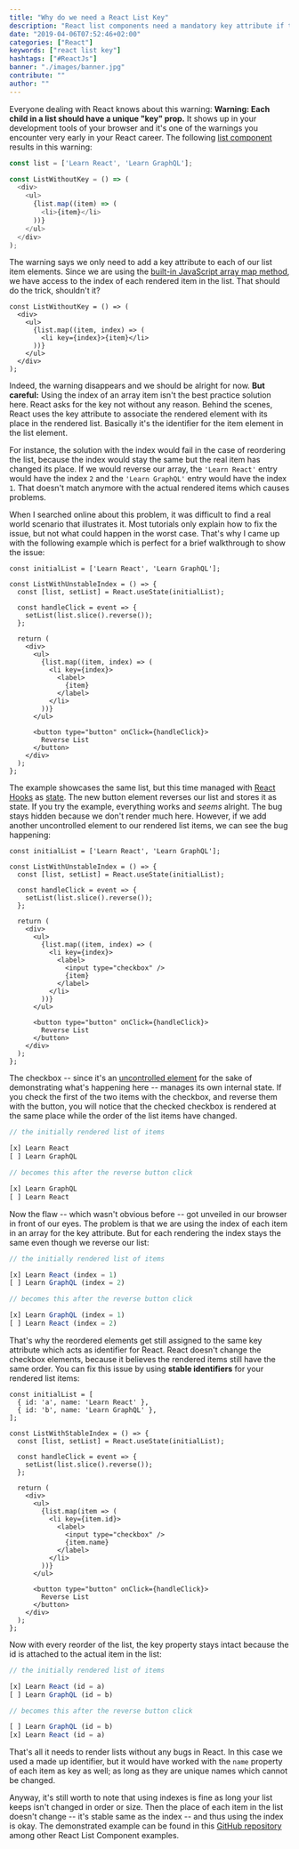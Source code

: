 ```yaml
---
title: "Why do we need a React List Key"
description: "React list components need a mandatory key attribute if the list items can be changed by order or size. Here you will see a use case why a key attribute is needed ..."
date: "2019-04-06T07:52:46+02:00"
categories: ["React"]
keywords: ["react list key"]
hashtags: ["#ReactJs"]
banner: "./images/banner.jpg"
contribute: ""
author: ""
---
```


<Sponsorship />

Everyone dealing with React knows about this warning: **Warning: Each child in a list should have a unique "key" prop.** It shows up in your development tools of your browser and it's one of the warnings you encounter very early in your React career. The following [list component](/react-list-component) results in this warning:

```javascript
const list = ['Learn React', 'Learn GraphQL'];

const ListWithoutKey = () => (
  <div>
    <ul>
      {list.map((item) => (
        <li>{item}</li>
      ))}
    </ul>
  </div>
);
```

The warning says we only need to add a key attribute to each of our list item elements. Since we are using the [built-in JavaScript array map method](/javascript-map-array/), we have access to the index of each rendered item in the list. That should do the trick, shouldn't it?

```javascript{4,5}
const ListWithoutKey = () => (
  <div>
    <ul>
      {list.map((item, index) => (
        <li key={index}>{item}</li>
      ))}
    </ul>
  </div>
);
```

Indeed, the warning disappears and we should be alright for now. **But careful:** Using the index of an array item isn't the best practice solution here. React asks for the key not without any reason. Behind the scenes, React uses the key attribute to associate the rendered element with its place in the rendered list. Basically it's the identifier for the item element in the list element.

For instance, the solution with the index would fail in the case of reordering the list, because the index would stay the same but the real item has changed its place. If we would reverse our array, the `'Learn React'` entry would have the index `2` and the `'Learn GraphQL'` entry would have the index `1`. That doesn't match anymore with the actual rendered items which causes problems.

When I searched online about this problem, it was difficult to find a real world scenario that illustrates it. Most tutorials only explain how to fix the issue, but not what could happen in the worst case. That's why I came up with the following example which is perfect for a brief walkthrough to show the issue:

```javascript{1,4,6,7,8,22,23,24}
const initialList = ['Learn React', 'Learn GraphQL'];

const ListWithUnstableIndex = () => {
  const [list, setList] = React.useState(initialList);

  const handleClick = event => {
    setList(list.slice().reverse());
  };

  return (
    <div>
      <ul>
        {list.map((item, index) => (
          <li key={index}>
            <label>
              {item}
            </label>
          </li>
        ))}
      </ul>

      <button type="button" onClick={handleClick}>
        Reverse List
      </button>
    </div>
  );
};
```

The example showcases the same list, but this time managed with [React Hooks](/react-hooks/) as [state](/react-state/). The new button element reverses our list and stores it as state. If you try the example, everything works and *seems* alright. The bug stays hidden because we don't render much here. However, if we add another uncontrolled element to our rendered list items, we can see the bug happening:

```javascript{16}
const initialList = ['Learn React', 'Learn GraphQL'];

const ListWithUnstableIndex = () => {
  const [list, setList] = React.useState(initialList);

  const handleClick = event => {
    setList(list.slice().reverse());
  };

  return (
    <div>
      <ul>
        {list.map((item, index) => (
          <li key={index}>
            <label>
              <input type="checkbox" />
              {item}
            </label>
          </li>
        ))}
      </ul>

      <button type="button" onClick={handleClick}>
        Reverse List
      </button>
    </div>
  );
};
```

The checkbox -- since it's an [uncontrolled element](/react-controlled-components/) for the sake of demonstrating what's happening here -- manages its own internal state. If you check the first of the two items with the checkbox, and reverse them with the button, you will notice that the checked checkbox is rendered at the same place while the order of the list items have changed.

```javascript
// the initially rendered list of items

[x] Learn React
[ ] Learn GraphQL

// becomes this after the reverse button click

[x] Learn GraphQL
[ ] Learn React
```

Now the flaw -- which wasn't obvious before -- got unveiled in our browser in front of our eyes. The problem is that we are using the index of each item in an array for the key attribute. But for each rendering the index stays the same even though we reverse our list:

```javascript
// the initially rendered list of items

[x] Learn React (index = 1)
[ ] Learn GraphQL (index = 2)

// becomes this after the reverse button click

[x] Learn GraphQL (index = 1)
[ ] Learn React (index = 2)
```

That's why the reordered elements get still assigned to the same key attribute which acts as identifier for React. React doesn't change the checkbox elements, because it believes the rendered items still have the same order. You can fix this issue by using **stable identifiers** for your rendered list items:

```javascript{2,3,16,17}
const initialList = [
  { id: 'a', name: 'Learn React' },
  { id: 'b', name: 'Learn GraphQL' },
];

const ListWithStableIndex = () => {
  const [list, setList] = React.useState(initialList);

  const handleClick = event => {
    setList(list.slice().reverse());
  };

  return (
    <div>
      <ul>
        {list.map(item => (
          <li key={item.id}>
            <label>
              <input type="checkbox" />
              {item.name}
            </label>
          </li>
        ))}
      </ul>

      <button type="button" onClick={handleClick}>
        Reverse List
      </button>
    </div>
  );
};
```

Now with every reorder of the list, the key property stays intact because the id is attached to the actual item in the list:

```javascript
// the initially rendered list of items

[x] Learn React (id = a)
[ ] Learn GraphQL (id = b)

// becomes this after the reverse button click

[ ] Learn GraphQL (id = b)
[x] Learn React (id = a)
```

That's all it needs to render lists without any bugs in React. In this case we used a made up identifier, but it would have worked with the `name` property of each item as key as well; as long as they are unique names which cannot be changed.

Anyway, it's still worth to note that using indexes is fine as long your list keeps isn't changed in order or size. Then the place of each item in the list doesn't change -- it's stable same as the index -- and thus using the index is okay. The demonstrated example can be found in this [GitHub repository](https://github.com/the-road-to-learn-react/react-list-component) among other React List Component examples.
